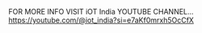 FOR MORE INFO VISIT iOT India YOUTUBE CHANNEL...
https://youtube.com/@iot_india?si=e7aKf0mrxh5OcCfX
